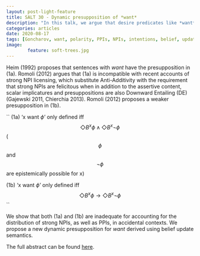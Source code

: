 ```yaml
---
layout: post-light-feature
title: SALT 30 - Dynamic presupposition of *want*
description: "In this talk, we argue that desire predicates like *want* have a dynamic presupposition derived using belief revisions. The argument comes from polarity sensitivity phenomena."
categories: articles
date: 2020-08-17
tags: [Goncharov, want, polarity, PPIs, NPIs, intentions, belief, updates, revisions, presupposition]
image: 
        feature: soft-trees.jpg
---
```


Heim (1992) proposes that sentences with *want* have the presupposition in (1a). Romoli (2012) argues that (1a) is incompatible with recent accounts of strong NPI licensing, which substitute Anti-Additivity with the requirement that strong NPIs are felicitous when in addition to the assertive content, scalar implicatures and presuppositions are also Downward Entailing (DE) (Gajewski 2011, Chierchia 2013). Romoli (2012) proposes a weaker presupposition in (1b).

``
(1a) ‘x want $\phi$’ only defined iff $$\Diamond B^x \phi \wedge \Diamond B^x \neg\phi$$ ($$\phi$$ and $$\neg\phi$$ are epistemically possible for x) 

(1b) ‘x want $\phi$’ only defined iff $$\Diamond B^x \phi \rightarrow \Diamond B^x \neg\phi$$
``

We show that both (1a) and (1b) are inadequate for accounting for the distribution of strong NPIs, as well as PPIs, in accidental contexts. We propose a new dynamic presupposition for *want* derived using belief update semantics.
 
 The full abstract can be found [here](/docs/want_and_PSIs-SALT30abstract.pdf).


